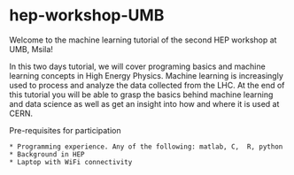 # hep-workshop-UMB


Welcome to the machine learning tutorial of the second HEP workshop at UMB, Msila!

In this two days tutorial, we will cover programing basics and machine learning concepts in High Energy Physics. 
Machine learning is increasingly used to process and analyze the data collected from the LHC. 
At the end of this tutorial you will be able to grasp the basics behind machine learning and data science as well as get an insight into how and where it is used at CERN.

Pre-requisites for participation

    * Programming experience. Any of the following: matlab, C,  R, python
    * Background in HEP
    * Laptop with WiFi connectivity
